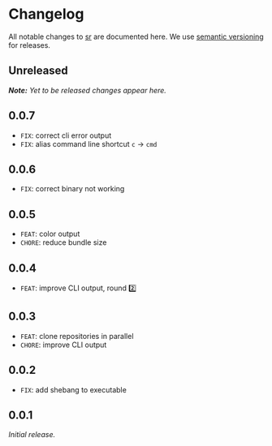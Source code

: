 # Changelog

All notable changes to [sr](https://github.com/bpmn-io/sr) are documented here. We use [semantic versioning](http://semver.org/) for releases.

## Unreleased

___Note:__ Yet to be released changes appear here._

## 0.0.7

* `FIX`: correct cli error output
* `FIX`: alias command line shortcut `c` -> `cmd`

## 0.0.6

* `FIX`: correct binary not working

## 0.0.5

* `FEAT`: color output
* `CHORE`: reduce bundle size

## 0.0.4

* `FEAT`: improve CLI output, round :two:

## 0.0.3

* `FEAT`: clone repositories in parallel
* `CHORE`: improve CLI output

## 0.0.2

* `FIX`: add shebang to executable

## 0.0.1

_Initial release._